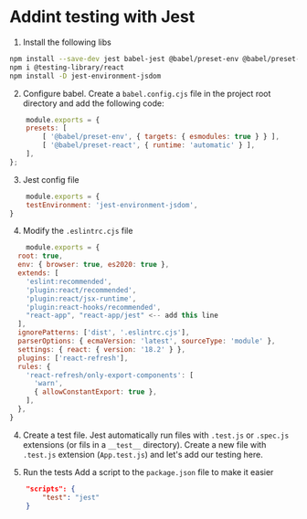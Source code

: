 # Addint testing with Jest

1. Install the following libs
```bash
npm install --save-dev jest babel-jest @babel/preset-env @babel/preset-react react-test-renderer
npm i @testing-library/react
npm install -D jest-environment-jsdom
```

2. Configure babel.
    Create a `babel.config.cjs` file in the project root directory and add the following code:
```javascript
    module.exports = {
    presets: [
        [ '@babel/preset-env', { targets: { esmodules: true } } ],
        [ '@babel/preset-react', { runtime: 'automatic' } ],
    ],
};
```
3. Jest config file
```javascript
    module.exports = {
    testEnvironment: 'jest-environment-jsdom',
}

```

4. Modify the `.eslintrc.cjs` file
```javascript
    module.exports = {
  root: true,
  env: { browser: true, es2020: true },
  extends: [
    'eslint:recommended',
    'plugin:react/recommended',
    'plugin:react/jsx-runtime',
    'plugin:react-hooks/recommended',
    "react-app", "react-app/jest" <-- add this line
  ],
  ignorePatterns: ['dist', '.eslintrc.cjs'],
  parserOptions: { ecmaVersion: 'latest', sourceType: 'module' },
  settings: { react: { version: '18.2' } },
  plugins: ['react-refresh'],
  rules: {
    'react-refresh/only-export-components': [
      'warn',
      { allowConstantExport: true },
    ],
  },
}
```

4. Create a test file.
Jest automatically run files with `.test.js` or `.spec.js` extensions (or fils in a `__test__` directory).
Create a new file with `.test.js` extension (`App.test.js`) and let's add our testing here.

5. Run the tests
Add a script to the `package.json` file to make it easier
```json
    "scripts": {
        "test": "jest"
    }
```
